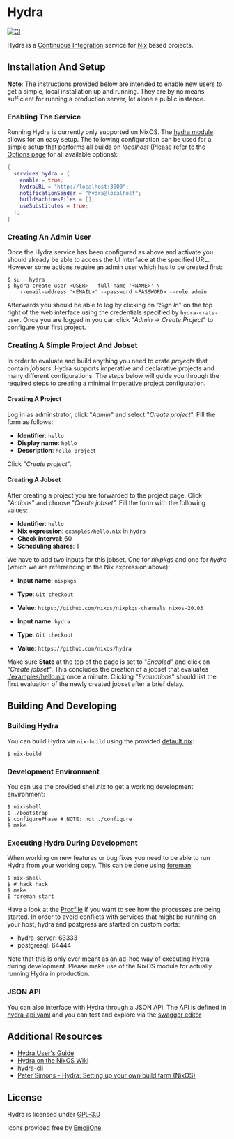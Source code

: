 # Hydra

[![CI](https://github.com/NixOS/hydra/workflows/Test/badge.svg)](https://github.com/NixOS/hydra/actions)

Hydra is a [Continuous Integration](https://en.wikipedia.org/wiki/Continuous_integration) service for [Nix](https://nixos.org/nix) based projects.

## Installation And Setup

**Note**: The instructions provided below are intended to enable new users to get a simple, local installation up and running. They are by no means sufficient for running a production server, let alone a public instance.

### Enabling The Service
Running Hydra is currently only supported on NixOS. The [hydra module](https://github.com/NixOS/nixpkgs/blob/release-20.03/nixos/modules/services/continuous-integration/hydra/default.nix) allows for an easy setup. The following configuration can be used for a simple setup that performs all builds on _localhost_ (Please refer to the [Options page](https://nixos.org/nixos/options.html#services.hydra) for all available options):

```nix
{
  services.hydra = {
    enable = true;
    hydraURL = "http://localhost:3000";
    notificationSender = "hydra@localhost";
    buildMachinesFiles = [];
    useSubstitutes = true;
  };
}
```
### Creating An Admin User
Once the Hydra service has been configured as above and activate you should already be able to access the UI interface at the specified URL. However some actions require an admin user which has to be created first:

```
$ su - hydra
$ hydra-create-user <USER> --full-name '<NAME>' \
    --email-address '<EMAIL>' --password <PASSWORD> --role admin
```

Afterwards you should be able to log by clicking on "_Sign In_" on the top right of the web interface using the credentials specified by `hydra-crate-user`. Once you are logged in you can click "_Admin -> Create Project_" to configure your first project.

### Creating A Simple Project And Jobset
In order to evaluate and build anything you need to crate _projects_ that contain _jobsets_. Hydra supports imperative and declarative projects and many different configurations. The steps below will guide you through the required steps to creating a minimal imperative project configuration.

#### Creating A Project
Log in as adminstrator, click "_Admin_" and select "_Create project_". Fill the form as follows:

- **Identifier**: `hello`
- **Display name**: `hello`
- **Description**: `hello project`

Click "_Create project_".

#### Creating A Jobset
After creating a project you are forwarded to the project page. Click "_Actions_" and choose "_Create jobset_". Fill the form with the following values:

- **Identifier**: `hello`
- **Nix expression**: `examples/hello.nix` in `hydra`
- **Check interval**: 60
- **Scheduling shares**: 1

We have to add two inputs for this jobset. One for _nixpkgs_ and one for _hydra_ (which we are referrencing in the Nix expression above):

- **Input name**: `nixpkgs`
- **Type**: `Git checkout`
- **Value**: `https://github.com/nixos/nixpkgs-channels nixos-20.03`

- **Input name**: `hydra`
- **Type**: `Git checkout`
- **Value**: `https://github.com/nixos/hydra`

Make sure **State** at the top of the page is set to "_Enabled_" and click on "_Create jobset_". This concludes the creation of a jobset that evaluates [./examples/hello.nix](./examples/hello.nix) once a minute. Clicking "_Evaluations_" should list the first evaluation of the newly created jobset after a brief delay.

## Building And Developing

### Building Hydra

You can build Hydra via `nix-build` using the provided [default.nix](./default.nix):

```
$ nix-build
```

### Development Environment

You can use the provided shell.nix to get a working development environment:
```
$ nix-shell
$ ./bootstrap
$ configurePhase # NOTE: not ./configure
$ make
```

### Executing Hydra During Development

When working on new features or bug fixes you need to be able to run Hydra from your working copy. This
can be done using [foreman](https://github.com/ddollar/foreman):

```
$ nix-shell
$ # hack hack
$ make
$ foreman start
```

Have a look at the [Procfile](./Procfile) if you want to see how the processes are being started. In order to avoid
conflicts with services that might be running on your host, hydra and postgress are started on custom ports:

- hydra-server: 63333
- postgresql: 64444

Note that this is only ever meant as an ad-hoc way of executing Hydra during development. Please make use of the
NixOS module for actually running Hydra in production.

### JSON API

You can also interface with Hydra through a JSON API. The API is defined in [hydra-api.yaml](./hydra-api.yaml) and you can test and explore via the [swagger editor](https://editor.swagger.io/?url=https://raw.githubusercontent.com/NixOS/hydra/master/hydra-api.yaml)

## Additional Resources

- [Hydra User's Guide](https://nixos.org/hydra/manual/)
- [Hydra on the NixOS Wiki](https://nixos.wiki/wiki/Hydra)
- [hydra-cli](https://github.com/nlewo/hydra-cli)
- [Peter Simons - Hydra: Setting up your own build farm (NixOS)](https://www.youtube.com/watch?v=RXV0Y5Bn-QQ)

## License
Hydra is licensed under [GPL-3.0](./COPYING)

Icons provided free by [EmojiOne](http://emojione.com).
